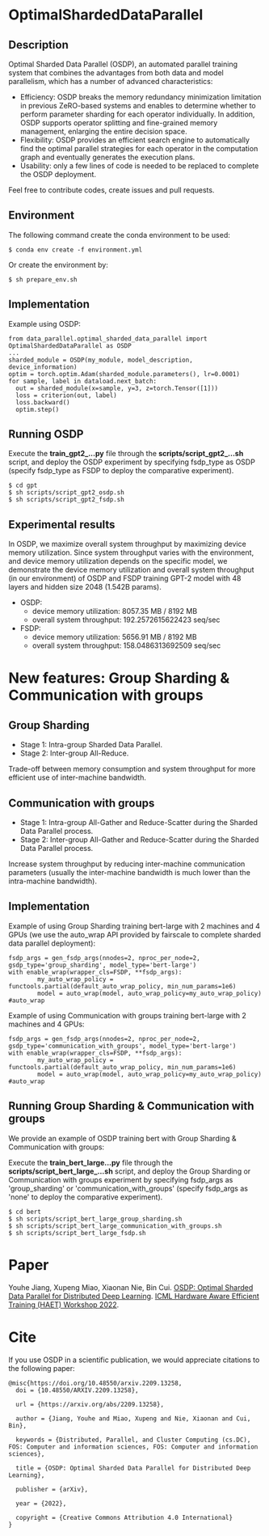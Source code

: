 # OptimalShardedDataParallel

## Description

Optimal Sharded Data Parallel (OSDP), an automated parallel training system that combines the advantages from both data and model parallelism, which has a number of advanced characteristics:

- Efficiency: OSDP breaks the memory redundancy minimization limitation in previous ZeRO-based systems and enables to determine whether to perform parameter sharding for each operator individually. In addition, OSDP supports operator splitting and fine-grained memory management, enlarging the entire decision space.
- Flexibility: OSDP provides an efficient search engine to automatically find the optimal parallel strategies for each operator in the computation graph and eventually generates the execution plans.
- Usability:  only a few lines of code is needed to be replaced to complete the OSDP deployment.

Feel free to contribute codes, create issues and pull requests.

## Environment

The following command create the conda environment to be used:

```
$ conda env create -f environment.yml
```

Or create the environment by:

```
$ sh prepare_env.sh
```

## Implementation

Example using OSDP:

```
from data_parallel.optimal_sharded_data_parallel import OptimalShardedDataParallel as OSDP
...
sharded_module = OSDP(my_module, model_description, device_information)
optim = torch.optim.Adam(sharded_module.parameters(), lr=0.0001)
for sample, label in dataload.next_batch:
  out = sharded_module(x=sample, y=3, z=torch.Tensor([1]))
  loss = criterion(out, label)
  loss.backward()
  optim.step()
```

## Running OSDP

Execute the  **train_gpt2_...py**  file through the  **scripts/script_gpt2_...sh**  script, and deploy the OSDP experiment by specifying fsdp_type as OSDP (specify fsdp_type as FSDP to deploy the comparative experiment).

```
$ cd gpt
$ sh scripts/script_gpt2_osdp.sh
$ sh scripts/script_gpt2_fsdp.sh
```

## Experimental results

In OSDP, we maximize overall system throughput by maximizing device memory utilization. Since system throughput varies with the environment, and device memory utilization depends on the specific model, we demonstrate the device memory utilization and overall system throughput (in our environment) of OSDP and FSDP training GPT-2 model with 48 layers and hidden size 2048 (1.542B params).

- OSDP: 
  - device memory utilization: 8057.35 MB / 8192 MB  
  - overall system throughput: 192.2572615622423 seq/sec
- FSDP:
  - device memory utilization: 5656.91 MB / 8192 MB  
  - overall system throughput: 158.0486313692509 seq/sec

# New features: Group Sharding & Communication with groups

## Group Sharding

- Stage 1: Intra-group Sharded Data Parallel.
- Stage 2: Inter-group All-Reduce.

Trade-off between memory consumption and system throughput for more efficient use of inter-machine bandwidth.

## Communication with groups

- Stage 1: Intra-group All-Gather and Reduce-Scatter during the Sharded Data Parallel process.
- Stage 2: Inter-group All-Gather and Reduce-Scatter during the Sharded Data Parallel process.

Increase system throughput by reducing inter-machine communication parameters (usually the inter-machine bandwidth is much lower than the intra-machine bandwidth).

## Implementation

Example of using Group Sharding training bert-large with 2 machines and 4 GPUs (we use the auto_wrap API provided by fairscale to complete sharded data parallel deployment):

```
fsdp_args = gen_fsdp_args(nnodes=2, nproc_per_node=2, gsdp_type='group_sharding', model_type='bert-large')
with enable_wrap(wrapper_cls=FSDP, **fsdp_args):
        my_auto_wrap_policy = functools.partial(default_auto_wrap_policy, min_num_params=1e6)
        model = auto_wrap(model, auto_wrap_policy=my_auto_wrap_policy) #auto_wrap
```

Example of using Communication with groups training bert-large with 2 machines and 4 GPUs:

```
fsdp_args = gen_fsdp_args(nnodes=2, nproc_per_node=2, gsdp_type='communication_with_groups', model_type='bert-large')
with enable_wrap(wrapper_cls=FSDP, **fsdp_args):
        my_auto_wrap_policy = functools.partial(default_auto_wrap_policy, min_num_params=1e6)
        model = auto_wrap(model, auto_wrap_policy=my_auto_wrap_policy) #auto_wrap
```

## Running Group Sharding & Communication with groups

We provide an example of OSDP training bert with Group Sharding & Communication with groups:

Execute the  **train_bert_large...py**  file through the  **scripts/script_bert_large_...sh**  script, and deploy the Group Sharding or Communication with groups experiment by specifying fsdp_args as 'group_sharding' or 'communication_with_groups' (specify fsdp_args as 'none' to deploy the comparative experiment).

```
$ cd bert
$ sh scripts/script_bert_large_group_sharding.sh
$ sh scripts/script_bert_large_communication_with_groups.sh
$ sh scripts/script_bert_large_fsdp.sh
```

# Paper

Youhe Jiang, Xupeng Miao, Xiaonan Nie, Bin Cui. [OSDP: Optimal Sharded Data Parallel for Distributed Deep Learning](https://arxiv.org/abs/2209.13258). [ICML Hardware Aware Efficient Training (HAET) Workshop 2022](https://icml.cc/Conferences/2022/ScheduleMultitrack?event=13462#wse-detail-20407).

# Cite

If you use OSDP in a scientific publication, we would appreciate citations to the following paper:

```
@misc{https://doi.org/10.48550/arxiv.2209.13258,
  doi = {10.48550/ARXIV.2209.13258},
  
  url = {https://arxiv.org/abs/2209.13258},
  
  author = {Jiang, Youhe and Miao, Xupeng and Nie, Xiaonan and Cui, Bin},
  
  keywords = {Distributed, Parallel, and Cluster Computing (cs.DC), FOS: Computer and information sciences, FOS: Computer and information sciences},
  
  title = {OSDP: Optimal Sharded Data Parallel for Distributed Deep Learning},
  
  publisher = {arXiv},
  
  year = {2022},
  
  copyright = {Creative Commons Attribution 4.0 International}
}
```
